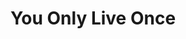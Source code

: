 ---
inv_num: 2012-134
add_credit: In collaboration with The Carnegie Museum of Art
url: 2012-134-yolo
title: You Only Live Once
year: '2012'
display_year: '2012'
medium: Institutional Social Media Campaign
dims:
pitch: 'Viewers of my show at the Carnegie Museum of Art were encouraged to share
  thoughts / images of the show online using the tag #YOLO. :)'
ps:
live_url:
youtube:
related_code:
subheading:
download:
commission:
related:
layout: things-i-made
---